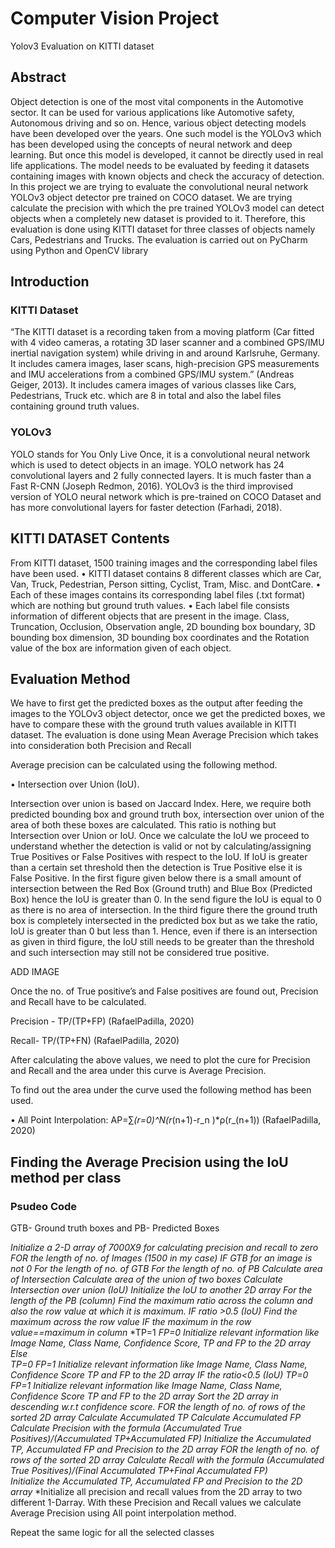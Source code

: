 # Computer Vision Project
 Yolov3 Evaluation on KITTI dataset
 
## Abstract
Object detection is one of the most vital components in the Automotive sector. It can be used for various applications like Automotive safety, Autonomous driving and so on. Hence, various object detecting models have been developed over the years. One such model is the YOLOv3 which has been developed using the concepts of neural network and deep learning. But once this model is developed, it cannot be directly used in real life applications. The model needs to be evaluated by feeding it datasets containing images with known objects and check the accuracy of detection.  In this project we are trying to evaluate the convolutional neural network YOLOv3 object detector pre trained on COCO dataset. We are trying calculate the precision with which the pre trained YOLOv3 model can detect objects when a completely new dataset is provided to it.  Therefore, this evaluation is done using KITTI dataset for three classes of objects namely Cars, Pedestrians and Trucks. The evaluation is carried out on PyCharm using Python and OpenCV library

## Introduction

### KITTI Dataset
“The KITTI dataset is a recording taken from a moving platform (Car fitted with 4 video cameras, a rotating 3D laser scanner and a combined GPS/IMU inertial navigation system) while driving in and around Karlsruhe, Germany. It includes camera images, laser scans, high-precision GPS measurements and IMU accelerations from a combined GPS/IMU system.” (Andreas Geiger, 2013). It includes camera images of various classes like Cars, Pedestrians, Truck etc. which are 8 in total and also the label files containing ground truth values.

### YOLOv3
YOLO stands for You Only Live Once, it is a convolutional neural network which is used to detect objects in an image. YOLO network has 24 convolutional layers and 2 fully connected layers. It is much faster than a Fast R-CNN (Joseph Redmon, 2016). YOLOv3 is the third improvised version of YOLO neural network which is pre-trained on COCO Dataset and has more convolutional layers for faster detection (Farhadi, 2018).

## KITTI DATASET Contents
From KITTI dataset, 1500 training images and the corresponding label files have been used.
•	KITTI dataset contains 8 different classes which are Car, Van, Truck, Pedestrian, Person sitting, Cyclist, Tram, Misc. and DontCare.
•	Each of these images contains its corresponding label files (.txt format) which are nothing but ground truth values.
•	Each label file consists information of different objects that are present in the image. Class, Truncation, Occlusion, Observation angle, 2D bounding box boundary, 3D bounding box dimension, 3D bounding box coordinates and the Rotation value of the box are information given of each object.

## Evaluation Method
We have to first get the predicted boxes as the output after feeding the images to the YOLOv3 object detector, once we get the predicted boxes, we have to compare these with the ground truth values available in KITTI dataset. The evaluation is done using Mean Average Precision which takes into consideration both Precision and Recall

Average precision can be calculated using the following method.

•	Intersection over Union (IoU).

Intersection over union is based on Jaccard Index. Here, we require both predicted bounding box and ground truth box, intersection over union of the area of both these boxes are calculated. This ratio is nothing but Intersection over Union or IoU. Once we calculate the IoU we proceed to understand whether the detection is valid or not by calculating/assigning True Positives or False Positives with respect to the IoU. If IoU is greater than a certain set threshold then the detection is True Positive else it is False Positive. In the first figure given below there is a small amount of intersection between the Red Box (Ground truth) and Blue Box (Predicted Box) hence the IoU is greater than 0. In the send figure the IoU is equal to 0 as there is no area of intersection. In the third figure there the ground truth box is completely intersected in the predicted  box but as we take the ratio, IoU is greater than 0 but less than 1. Hence, even if there is an intersection as given in third figure, the IoU still needs to be greater than the threshold and such intersection may still not be considered true positive.    
 
ADD IMAGE

Once the no. of True positive’s and False positives are found out, Precision and Recall have to be calculated.

Precision - TP/(TP+FP) (RafaelPadilla, 2020)

Recall-  TP/(TP+FN)    (RafaelPadilla, 2020)

After calculating the above values, we need to plot the cure for Precision and Recall and the area under this curve is Average Precision. 

To find out the area under the curve used the following method has been used.

•	All Point Interpolation:
	AP=∑_(r=0)^N(r_(n+1)-r_n )*ρ(r_(n+1)) (RafaelPadilla, 2020)
	
## Finding the Average Precision using the IoU method per class

### Psudeo Code

GTB- Ground truth boxes and PB- Predicted Boxes
   
   *Initialize a 2-D array of 7000X9 for calculating precision and recall to zero*    
        *FOR the length of no. of Images (1500 in my case)*
               *IF GTB for an image is not 0*
                      *For the length of no. of GTB*
                              *For the length of no. of PB*
                                       *Calculate area of Intersection*
                                       *Calculate area of the union of two boxes* 
                                       *Calculate Intersection over union (IoU)*
                                      *Initialize the IoU to another 2D array*
                   *For the length of the PB (column)*
                                 *Find the maximum ratio across the column and also the row value at*
                                 *which it is maximum.*
                                      *IF ratio >0.5 (IoU)*
                                           *Find the maximum across the row value*
                                          *IF the maximum in the row value==maximum in column*
                                              *TP=1
                                               *FP=0*
                                             *Initialize relevant information like Image Name, Class Name,*
                                            *Confidence Score, TP and FP to the 2D array*                 
                                         *Else*    
                                              *TP=0*
                                              *FP=1*
                                             *Initialize relevant information like Image Name, Class Name,*
                                            *Confidence Score TP and FP to the 2D array*
                                    *IF the ratio<0.5 (IoU)*
                                          *TP=0*
                                          *FP=1*
                                          *Initialize relevant information like Image Name, Class Name,*
                                         *Confidence Score TP and FP to the 2D array*
           *Sort the 2D array in descending w.r.t confidence score.*
        *FOR the length of no. of rows of the sorted 2D array*
                          *Calculate Accumulated TP* 
                          *Calculate Accumulated FP*
                          *Calculate Precision with the formula (Accumulated True Positives)/(Accumulated TP+Accumulated FP)*
                         *Initialize the Accumulated TP, Accumulated FP and Precision to the 2D array* 
           *FOR the length of no. of rows of the sorted 2D array*
                          *Calculate Recall with the formula  (Accumulated True Positives)/(Final Accumulated TP+Final Accumulated FP)*   
                         *Initialize the Accumulated TP, Accumulated FP and Precision to the 2D array*
*Initialize all precision and recall values from the 2D array to two different 1-Darray. With these Precision and Recall values we calculate Average Precision using All point interpolation method. 

Repeat the same logic for all the selected classes

	
	

